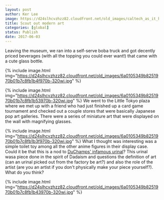 ```yaml
---
layout: post
author: Ker Lee
image: https://d24slhcvzhzz82.cloudfront.net/old_images/caltech_as_it_happens/6a0105349b8251970b01b7c8fb1b3b970b.jpg
title: Scout out modern art
categories: [global]
status: Publish
date: 2017-06-03
---
```


Leaving the museum, we ran into a self-serve boba truck and got decently priced beverages (with all the topping you could ever want!) that came with a cute glass bottle.

{% include image.html img="https://d24slhcvzhzz82.cloudfront.net/old_images/6a0105349b8251970b01b7c8fb1b4f970b-320wi.jpg" %}

{% include image.html img="https://d24slhcvzhzz82.cloudfront.net/old_images/6a0105349b8251970b01b7c8fb1b53970b-320wi.jpg" %}
We went to the Little Tokyo plaza where we met up with a friend who had just finished up a card game tournament and checked out a couple stores that were basically Japanese pop art galleries. There were a series of miniature art that were displayed on the wall with magnifying glasses.


{% include image.html img="https://d24slhcvzhzz82.cloudfront.net/old_images/6a0105349b8251970b01b7c8fb1b3f970b-320wi.jpg" %}
What I thought was interesting was a simple toilet toy among all the other anime figures in their display case. Could it be that this is a nod to <a href="https://en.wikipedia.org/wiki/Fountain_(Duchamp)">DuChamps' infamous urinal</a>? This urinal wasa piece done in the spirit of Dadaism and questions the definition of art (can an urinal picked out from the factory be art?) and also the role of the artist (are you an artist if you don't physically make your piece yourself?). What do you think?


{% include image.html img="https://d24slhcvzhzz82.cloudfront.net/old_images/6a0105349b8251970b01b7c8fb1b43970b-320wi.jpg" %}
